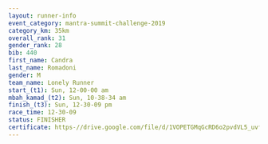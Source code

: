 ```yaml
---
layout: runner-info 
event_category: mantra-summit-challenge-2019 
category_km: 35km 
overall_rank: 31
gender_rank: 28
bib: 440
first_name: Candra
last_name: Romadoni
gender: M
team_name: Lonely Runner
start_(t1): Sun, 12-00-00 am
mbah_kamad_(t2): Sun, 10-38-34 am
finish_(t3): Sun, 12-30-09 pm
race_time: 12-30-09
status: FINISHER
certificate: https-//drive.google.com/file/d/1VOPETGMqGcRD6o2pvdVL5_uvfC3gpYZ9/view?usp=sharing
---
```

